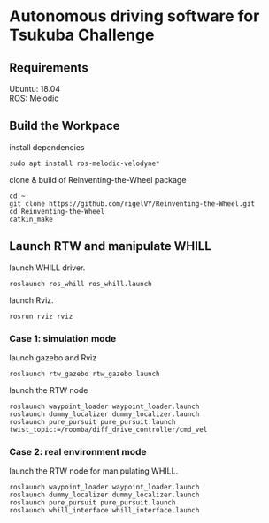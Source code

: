 # Autonomous driving software for Tsukuba Challenge

## Requirements
Ubuntu: 18.04  
ROS: Melodic

## Build the Workpace
install dependencies
```
sudo apt install ros-melodic-velodyne*
```

clone & build of Reinventing-the-Wheel package
```
cd ~
git clone https://github.com/rigelVY/Reinventing-the-Wheel.git
cd Reinventing-the-Wheel
catkin_make
```

## Launch RTW and manipulate WHILL
launch WHILL driver.
```
roslaunch ros_whill ros_whill.launch
```

launch Rviz.
```
rosrun rviz rviz
```

### Case 1: simulation mode
launch gazebo and Rviz
```
roslaunch rtw_gazebo rtw_gazebo.launch
```

launch the RTW node
```
roslaunch waypoint_loader waypoint_loader.launch
roslaunch dummy_localizer dummy_localizer.launch
roslaunch pure_pursuit pure_pursuit.launch twist_topic:=/roomba/diff_drive_controller/cmd_vel
```

### Case 2: real environment mode
launch the RTW node for manipulating WHILL.
```
roslaunch waypoint_loader waypoint_loader.launch
roslaunch dummy_localizer dummy_localizer.launch
roslaunch pure_pursuit pure_pursuit.launch
roslaunch whill_interface whill_interface.launch
```

